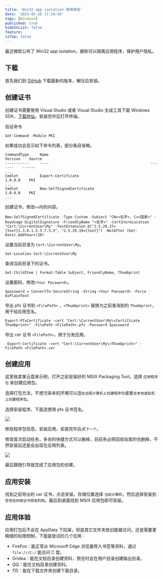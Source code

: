 ```yaml
---
title: 'Win32 app isolation 使用体验'
date: '2023-05-26 17:34:58'
tags: [Windows]
published: true
hideInList: false
feature: 
isTop: false
---
```

最近微软公布了 Win32 app isolation，据称可以隔离应用程序，保护用户隐私。

## 下载

首先我们到 [GitHub](https://github.com/microsoft/win32-app-isolation/releases) 下载最新的版本，解压后安装。

## 创建证书

创建证书需要使用 Visual Studio 或者 Visual Studio 生成工具下载 Windows SDK，[下载地址](https://visualstudio.microsoft.com/zh-hans/downloads/)。安装完毕后打开终端。

验证命令

``` shell
Get-Command -Module PKI
```

如果成功会显示如下命令列表，部分条目省略。

``` shell
CommandType     Name                                               Version    Source
-----------     ----                                               -------    ------
...
Cmdlet          Export-Certificate                                 1.0.0.0    PKI
...
Cmdlet          New-SelfSignedCertificate                          1.0.0.0    PKI
...
```

创建证书，修改`<>`内的内容。

``` shell
New-SelfSignedCertificate -Type Custom -Subject "CN=<名字>, C=<国家>" -KeyUsage DigitalSignature -FriendlyName "<名字>" -CertStoreLocation "Cert:\CurrentUser\My" -TextExtension @("2.5.29.37={text}1.3.6.1.5.5.7.3.3", "2.5.29.19={text}") -NotAfter (Get-Date).AddYears(10)
```

设置当前目录为 `Cert:\CurrentUser\My`。

``` shell
Set-Location Cert:\CurrentUser\My
```

查询当前目录下的证书。

``` shell
Get-ChildItem | Format-Table Subject, FriendlyName, Thumbprint
```

设置密码，修改`<Your Password>`。

``` shell
$password = ConvertTo-SecureString -String <Your Password> -Force -AsPlainText 
```

导出 pfx 证书到 `<FilePath>` ，`<Thumbprint>` 替换为之前查询到的 `Thumbprint`，用于给应用签名。

``` shell
Export-PfxCertificate -cert "Cert:\CurrentUser\My\<Certificate Thumbprint>" -FilePath <FilePath>.pfx -Password $password
```

导出 cer 证书 `<FilePath>`，用于分发应用。

``` shell
 Export-Certificate -cert "Cert:\CurrentUser\My\<Thumbprint>" -FilePath <FilePath>.cer
```

## 创建应用

这里我拿某云盘来示例，打开之前安装好的 MSIX Packaging Tool。选择 `应用程序包` 来创建应用包。

选择打包方法，不想污染本机环境可以选`在远程计算机上创建程序包`或者`在本地虚拟机上创建程序包`。

选择安装程序，下面选使用 pfx 证书签名。

![](/images/posts/1685092852834.png)

修改程序包信息。安装应用，安装完毕后点`下一个`。

修改首次启动任务，多余的快捷方式可以删掉，目前务必把回收站里的也删掉，不然安装后还是会出现在应用列表。

![](/images/posts/1685092869471.png)

最后跟随引导就完成了应用包的创建。

## 应用安装

找到之前导出的 cer 证书，点击安装，存储位置选择 `当前计算机`，然后选择安装到 `受信任的根证书颁发机构`。最后到桌面找到 MSIX 应用包即可安装。

## 应用体验

应用打包后不会在 AppData 下拉屎，但是其它文件夹依旧能被访问，还是需要更精细的权限控制，下面是尝试的几个应用：

* FireFox：能正常从 Microsoft Edge 浏览器导入书签等资料，通过 `file:///C:/` 能访问 C 盘。
* Gridea：能在文档目录创建资料，预览时会在用户目录创建输出目录。
* QQ：能在文档目录创建资料。
* 115：能在下载文件夹创建下载目录。
